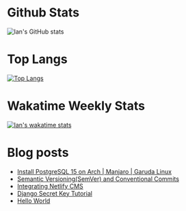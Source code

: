 # Github Stats
![Ian's GitHub stats](https://github-readme-stats.vercel.app/api?username=andwati&show_icons=true&theme=transparent)

# Top Langs
[![Top Langs](https://github-readme-stats.vercel.app/api/top-langs/?username=andwati&hide=html,css,xslt,dockerfile,scss,makefile&langs_count=4&layout=compact&theme=transparent)](https://github.com/anuraghazra/github-readme-stats)

# Wakatime Weekly Stats
[![Ian's wakatime stats](https://github-readme-stats.vercel.app/api/wakatime?username=andwati&theme=transparent)](https://github.com/anuraghazra/github-readme-stats)

# Blog posts
<!-- BLOG-POST-LIST:START -->
- [Install PostgreSQL 15 on Arch | Manjaro | Garuda Linux](https://andwati.com/post/2023/february/install-postgresql-15-on-arch-manjaro-garuda-linux/)
- [Semantic Versioning&lpar;SemVer&rpar; and Conventional  Commits](https://andwati.com/post/2022/november/semantic-version-and-conventional-commits/)
- [Integrating Netlify CMS](https://andwati.com/post/2022/november/integrating-netlify/)
- [Django Secret Key Tutorial](https://andwati.com/post/2022/november/generate-django-secret-key/)
- [Hello World](https://andwati.com/post/2022/november/hello-world/)
<!-- BLOG-POST-LIST:END -->
